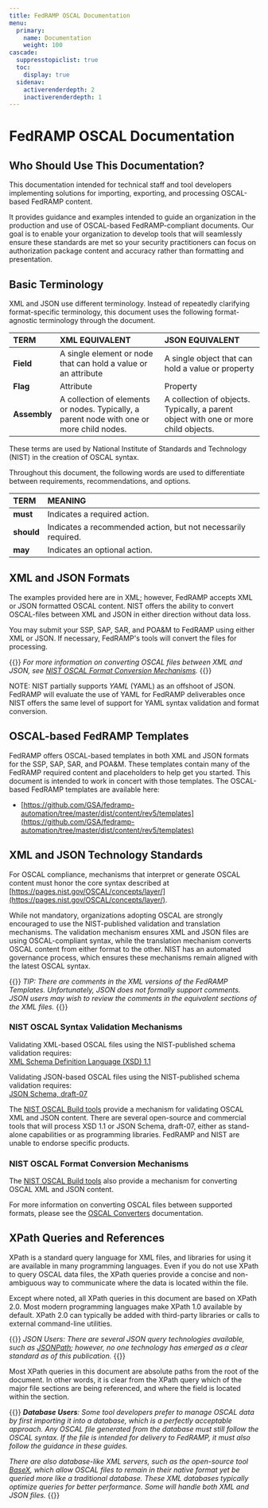 ```yaml
---
title: FedRAMP OSCAL Documentation
menu:
  primary:
    name: Documentation
    weight: 100
cascade:
  suppresstopiclist: true
  toc:
    display: true
  sidenav:
    activerenderdepth: 2
    inactiverenderdepth: 1
---
```

# FedRAMP OSCAL Documentation

## Who Should Use This Documentation?

This documentation intended for technical staff and tool developers implementing solutions for importing, exporting, and processing OSCAL-based FedRAMP content.

It provides guidance and examples intended to guide an organization in the production and use of OSCAL-based FedRAMP-compliant documents. Our goal is to enable your organization to develop tools that will seamlessly ensure these standards are met so your security practitioners can focus on authorization package content and accuracy rather than formatting and presentation.

## Basic Terminology

XML and JSON use different terminology. Instead of repeatedly clarifying format-specific terminology, this document uses the following format-agnostic terminology through the document. 

|**TERM**|**XML EQUIVALENT**|**JSON EQUIVALENT**|
| :- | :- | :- |
|**Field**|A single element or node that can hold a value or an attribute|A single object that can hold a value or property|
|**Flag**|Attribute|Property|
|**Assembly**|A collection of elements or nodes. Typically, a parent node with one or more child nodes.|A collection of objects. Typically, a parent object with one or more child objects.|

These terms are used by National Institute of Standards and Technology (NIST) in the creation of OSCAL syntax.

Throughout this document, the following words are used to differentiate between requirements, recommendations, and options.

|**TERM**|**MEANING**|
| :- | :- |
|**must**|Indicates a required action.|
|**should**|Indicates a recommended action, but not necessarily required.|
|**may**|Indicates an optional action.|


## XML and JSON Formats

The examples provided here are in XML; however, FedRAMP accepts XML or
JSON formatted OSCAL content. NIST offers the ability to convert
OSCAL-files between XML and JSON in either direction without data loss.

You may submit your SSP, SAP, SAR, and POA&M to FedRAMP using either XML
or JSON. If necessary, FedRAMP\'s tools will convert the files for
processing.

{{<callout>}}
_For more information on converting OSCAL files between XML and JSON, see [NIST OSCAL Format Conversion Mechanisms](/documentation/#nist-oscal-format-conversion-mechanisms)._
{{</callout>}}

NOTE: NIST partially supports _YAML_ (YAML) as an offshoot of JSON.
FedRAMP will evaluate the use of YAML for FedRAMP deliverables once NIST
offers the same level of support for YAML syntax validation and format
conversion.

## OSCAL-based FedRAMP Templates

FedRAMP offers OSCAL-based templates in both XML and JSON formats for
the SSP, SAP, SAR, and POA&M. These templates contain many of the
FedRAMP required content and placeholders to help get you started. This
document is intended to work in concert with those templates. The
OSCAL-based FedRAMP templates are available here:

- [https://github.com/GSA/fedramp-automation/tree/master/dist/content/rev5/templates](https://github.com/GSA/fedramp-automation/tree/master/dist/content/rev5/templates)

## XML and JSON Technology Standards

For OSCAL compliance, mechanisms that interpret or generate OSCAL
content must honor the core syntax described at
[https://pages.nist.gov/OSCAL/concepts/layer/](https://pages.nist.gov/OSCAL/concepts/layer/).

While not mandatory, organizations adopting OSCAL are strongly
encouraged to use the NIST-published validation and translation
mechanisms. The validation mechanism ensures XML and JSON files are
using OSCAL-compliant syntax, while the translation mechanism converts
OSCAL content from either format to the other. NIST has an automated
governance process, which ensures these mechanisms remain aligned with
the latest OSCAL syntax.

{{<callout>}}
_TIP: There are comments in the XML versions of the FedRAMP Templates. Unfortunately, JSON does not formally support comments. JSON users may wish to review the comments in the equivalent sections of the XML files._
{{</callout>}}

### NIST OSCAL Syntax Validation Mechanisms

Validating XML-based OSCAL files using the NIST-published schema
validation requires:\
[XML Schema Definition Language (XSD) 1.1](https://www.w3.org/TR/xmlschema11-1/)

Validating JSON-based OSCAL files using the NIST-published schema
validation requires:\
[JSON Schema, draft-07](https://json-schema.org/specification-links#23draft-7)

The [NIST OSCAL Build tools](https://github.com/usnistgov/OSCAL/blob/v1.1.2/build/README.md#schemas) provide a mechanism for validating OSCAL XML and JSON content. There are several open-source and commercial tools that will process XSD 1.1 or JSON Schema, draft-07, either as stand-alone capabilities or as programming libraries. FedRAMP and NIST are unable to endorse specific products.

### NIST OSCAL Format Conversion Mechanisms

The [NIST OSCAL Build tools](https://github.com/usnistgov/OSCAL/blob/v1.1.2/build/README.md#converters) also provide a mechanism for converting OSCAL XML and JSON content.

For more information on converting OSCAL files between supported
formats, please see the [OSCAL
  Converters](https://pages.nist.gov/OSCAL/concepts/layer/overview/#oscal-converters) documentation.

## XPath Queries and References

XPath is a standard query language for XML files, and libraries for
using it are available in many programming languages. Even if you do not
use XPath to query OSCAL data files, the XPath queries provide a concise
and non-ambiguous way to communicate where the data is located within
the file.

Except where noted, all XPath queries in this document are based on
XPath 2.0. Most modern programming languages make XPath 1.0 available by
default. XPath 2.0 can typically be added with third-party libraries or
calls to external command-line utilities.

{{<callout>}}
_JSON Users: There are several JSON query technologies available, such as [JSONPath](https://restfulapi.net/json-jsonpath/); however, no one technology has emerged as a clear standard as of this publication._
{{</callout>}}

Most XPath queries in this document are absolute paths from the root of
the document. In other words, it is clear from the XPath query which of
the major file sections are being referenced,
and where the field is located within the section.

{{<callout>}}
_**Database Users**: Some tool developers prefer to manage OSCAL data by first importing it into a database, which is a perfectly acceptable approach. Any OSCAL file generated from the database must still follow the OSCAL syntax. If the file is intended for delivery to FedRAMP, it must also follow the guidance in these guides._

_There are also database-like XML servers, such as the open-source tool [BaseX](https://basex.org/), which allow OSCAL files to remain in their native format yet be queried more like a traditional database. These XML databases typically optimize queries for better performance. Some will handle both XML and JSON files._
{{</callout>}}

